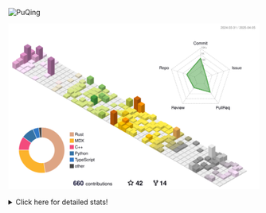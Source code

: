 ![PuQing](https://user-images.githubusercontent.com/27223114/171565019-9a56fae6-b08b-421f-99db-7e830da42371.png)

![](./profile-3d-contrib/profile-season-animate.svg)

<details>
<summary>Click here for detailed stats!</summary>

<!--START_SECTION:waka-->
![Lines of code](https://img.shields.io/badge/From%20Hello%20World%20I%27ve%20Written-1.9%20million%20lines%20of%20code-blue)

**🐱 My GitHub Data** 

> 📦 440.1 kB Used in GitHub's Storage 
 > 
> 🏆 127 Contributions in the Year 2025
 > 
> 🚫 Not Opted to Hire
 > 
> 📜 45 Public Repositories 
 > 
> 🔑 33 Private Repositories 
 > 
**I'm an Early 🐤** 

```text
🌞 Morning                633 commits         ██░░░░░░░░░░░░░░░░░░░░░░░   07.80 % 
🌆 Daytime                3448 commits        ███████████░░░░░░░░░░░░░░   42.50 % 
🌃 Evening                1869 commits        ██████░░░░░░░░░░░░░░░░░░░   23.04 % 
🌙 Night                  2162 commits        ███████░░░░░░░░░░░░░░░░░░   26.65 % 
```


📊 **This Week I Spent My Time On** 

```text
💬 Programming Languages: 
Other                    13 hrs 12 mins      ████████░░░░░░░░░░░░░░░░░   31.40 % 
CLI                      7 hrs 31 mins       ████░░░░░░░░░░░░░░░░░░░░░   17.88 % 
Browsing                 4 hrs 3 mins        ██░░░░░░░░░░░░░░░░░░░░░░░   09.65 % 
TeX                      2 hrs 21 mins       █░░░░░░░░░░░░░░░░░░░░░░░░   05.59 % 
C++                      2 hrs 17 mins       █░░░░░░░░░░░░░░░░░░░░░░░░   05.45 % 

🔥 Editors: 
Arc                      21 hrs 12 mins      █████████████░░░░░░░░░░░░   50.45 % 
VS Code                  8 hrs 28 mins       █████░░░░░░░░░░░░░░░░░░░░   20.17 % 
Ghostty                  7 hrs 31 mins       ████░░░░░░░░░░░░░░░░░░░░░   17.88 % 
Telegram                 2 hrs 34 mins       ██░░░░░░░░░░░░░░░░░░░░░░░   06.12 % 
Obsidian                 1 hr 3 mins         █░░░░░░░░░░░░░░░░░░░░░░░░   02.52 % 

💻 Operating System: 
Mac                      35 hrs 55 mins      █████████████████████░░░░   85.43 % 
WSL                      4 hrs 20 mins       ███░░░░░░░░░░░░░░░░░░░░░░   10.31 % 
Linux                    1 hr 47 mins        █░░░░░░░░░░░░░░░░░░░░░░░░   04.26 % 
```


<!--END_SECTION:waka-->
</details>
